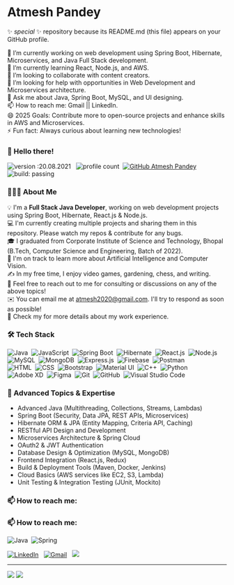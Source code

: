 # Atmesh Pandey

✨ _special_ ✨ repository because its README.md (this file) appears on your GitHub profile.

🔭 I’m currently working on web development using Spring Boot, Hibernate, Microservices, and Java Full Stack development.  
🌱 I’m currently learning React, Node.js, and AWS.  
👯 I’m looking to collaborate with content creators.  
🤔 I’m looking for help with opportunities in Web Development and Microservices architecture.  
💬 Ask me about Java, Spring Boot, MySQL, and UI designing.  
📫 How to reach me: Gmail || LinkedIn.  
😄 2025 Goals: Contribute more to open-source projects and enhance skills in AWS and Microservices.  
⚡ Fun fact: Always curious about learning new technologies!

### 👋 Hello there!

![version :20.08.2021](https://img.shields.io/badge/version-20.08.2021-informational) &nbsp;
![profile count](https://komarev.com/ghpvc/?username=atmesh-pandey&color=red)&nbsp;
[![GitHub Atmesh Pandey](https://img.shields.io/github/followers/atmesh-pandey?label=follow&style=social)](https://github.com/atmesh-pandey)&nbsp;
![build: passing](https://img.shields.io/badge/build-passing-success)

### 👨🏻‍💻 About Me

💡 I'm a **Full Stack Java Developer**, working on web development projects using Spring Boot, Hibernate, React.js & Node.js.  
💻 I'm currently creating multiple projects and sharing them in this repository. Please watch my repos & contribute for any bugs.  
🎓 I graduated from Corporate Institute of Science and Technology, Bhopal (B.Tech, Computer Science and Engineering, Batch of 2022).  
🌱 I'm on track to learn more about Artificial Intelligence and Computer Vision.  
✍️ In my free time, I enjoy video games, gardening, chess, and writing.  
💬 Feel free to reach out to me for consulting or discussions on any of the above topics!  
✉️ You can email me at atmesh2020@gmail.com. I'll try to respond as soon as possible!  
📄 Check my <!--[Resume](https://)--> for more details about my work experience.

### 🛠 Tech Stack

![Java](https://img.shields.io/badge/-Java-05122A?style=flat&logo=java)&nbsp;
![JavaScript](https://img.shields.io/badge/-JavaScript-05122A?style=flat&logo=javascript)&nbsp;
![Spring Boot](https://img.shields.io/badge/-Spring%20Boot-05122A?style=flat&logo=springboot)&nbsp;
![Hibernate](https://img.shields.io/badge/-Hibernate-05122A?style=flat&logo=hibernate)&nbsp;
![React.js](https://img.shields.io/badge/-React-05122A?style=flat&logo=react)&nbsp;
![Node.js](https://img.shields.io/badge/-Node.js-05122A?style=flat&logo=nodedotjs&logoColor=white)&nbsp;
![MySQL](https://img.shields.io/badge/-MySQL-05122A?style=flat&logo=mysql)&nbsp;
![MongoDB](https://img.shields.io/badge/-MongoDB-05122A?style=flat&logo=mongodb)&nbsp;
![Express.js](https://img.shields.io/badge/-Express.js-05122A?style=flat&logo=express)&nbsp;
![Firebase](https://img.shields.io/badge/-Firebase-05122A?style=flat&logo=firebase)&nbsp;
![Postman](https://img.shields.io/badge/-Postman-05122A?style=flat&logo=postman)&nbsp;  
![HTML](https://img.shields.io/badge/-HTML-05122A?style=flat&logo=html5)&nbsp;
![CSS](https://img.shields.io/badge/-CSS-05122A?style=flat&logo=css3&logoColor=1572B6)&nbsp;
![Bootstrap](https://img.shields.io/badge/-Bootstrap-05122A?style=flat&logo=bootstrap&logoColor=563D7C)&nbsp;
![Material UI](https://img.shields.io/badge/-Material%20UI-05122A?style=flat&logo=mui&logoColor=white)&nbsp;
![C++](https://img.shields.io/badge/-C++-05122A?style=flat&logo=c%2B%2B&logoColor=00599C)&nbsp;
![Python](https://img.shields.io/badge/-Python-05122A?style=flat&logo=python)&nbsp;
![Adobe XD](https://img.shields.io/badge/-Adobe%20XD-05122A?style=flat&logo=adobexd&logoColor=FF61F6)&nbsp;
![Figma](https://img.shields.io/badge/-Figma-05122A?style=flat&logo=figma)&nbsp;
![Git](https://img.shields.io/badge/-Git-05122A?style=flat&logo=git)&nbsp;
![GitHub](https://img.shields.io/badge/-GitHub-05122A?style=flat&logo=github)&nbsp;
![Visual Studio Code](https://img.shields.io/badge/-Visual%20Studio%20Code-05122A?style=flat&logo=visual-studio-code&logoColor=007ACC)&nbsp;

### 🚀 Advanced Topics & Expertise

- Advanced Java (Multithreading, Collections, Streams, Lambdas)  
- Spring Boot (Security, Data JPA, REST APIs, Microservices)  
- Hibernate ORM & JPA (Entity Mapping, Criteria API, Caching)  
- RESTful API Design and Development  
- Microservices Architecture & Spring Cloud  
- OAuth2 & JWT Authentication  
- Database Design & Optimization (MySQL, MongoDB)  
- Frontend Integration (React.js, Redux)  
- Build & Deployment Tools (Maven, Docker, Jenkins)  
- Cloud Basics (AWS services like EC2, S3, Lambda)  
- Unit Testing & Integration Testing (JUnit, Mockito)  

### 📫 How to reach me:

### 📫 How to reach me:

![Java](https://img.shields.io/badge/-Java-05122A?style=flat&logo=java)&nbsp;
![Spring](https://img.shields.io/badge/-Spring-05122A?style=flat&logo=spring)&nbsp;

<a href="https://www.linkedin.com/in/atmesh-pandey/"><img alt="LinkedIn" src="https://img.shields.io/badge/linkedin%20-%230077B5.svg?&style=flat&logo=linkedin&logoColor=white"/></a> &nbsp;
<a href="mailto:atmesh2020@gmail.com"><img alt="Gmail" src="https://img.shields.io/badge/Gmail-D14836?style=flat&logo=gmail&logoColor=white" /></a> &nbsp;
<a href="https://instagram.com/atmesh.pandey"><img src="https://img.shields.io/badge/-@atmesh.pandey-E4405F?style=flat&logo=Instagram&logoColor=white"/></a> &nbsp;

---

<img src="https://github-readme-stats.vercel.app/api?username=atmesh-pandey" />  
<img src="https://github-readme-stats.vercel.app/api/top-langs/?username=atmesh-pandey" />

